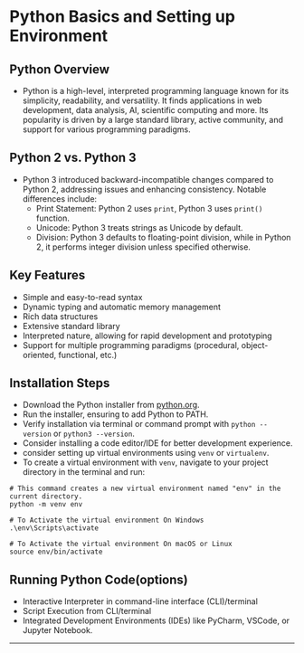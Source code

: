 # Python Basics and Setting up Environment

## **Python Overview**
   - Python is a high-level, interpreted programming language known for its simplicity, readability, and versatility. It finds applications in web development, data analysis, AI, scientific computing and more. Its popularity is driven by a large standard library, active community, and support for various programming paradigms.

## **Python 2 vs. Python 3**
   - Python 3 introduced backward-incompatible changes compared to Python 2, addressing issues and enhancing consistency. Notable differences include:
     - Print Statement: Python 2 uses `print`, Python 3 uses `print()` function.
     - Unicode: Python 3 treats strings as Unicode by default.
     - Division: Python 3 defaults to floating-point division, while in Python 2, it performs integer division unless specified otherwise.

## **Key Features**
   - Simple and easy-to-read syntax
   - Dynamic typing and automatic memory management
   - Rich data structures
   - Extensive standard library
   - Interpreted nature, allowing for rapid development and prototyping
   - Support for multiple programming paradigms (procedural, object-oriented, functional, etc.)

## **Installation Steps**
   - Download the Python installer from [python.org](https://www.python.org/).
   - Run the installer, ensuring to add Python to PATH.
   - Verify installation via terminal or command prompt with `python --version` or `python3 --version`.
   - Consider installing a code editor/IDE for better development experience.
   - consider setting up virtual environments using `venv` or `virtualenv`.
   - To create a virtual environment with `venv`, navigate to your project directory in the terminal and run:

   ```
   # This command creates a new virtual environment named "env" in the current directory.
   python -m venv env

   # To Activate the virtual environment On Windows
   .\env\Scripts\activate

   # To Activate the virtual environment On macOS or Linux
   source env/bin/activate 
   ```

## **Running Python Code(options)**
   - Interactive Interpreter in command-line interface (CLI)/terminal
   - Script Execution from CLI/terminal
   - Integrated Development Environments (IDEs) like PyCharm, VSCode, or Jupyter Notebook.

---